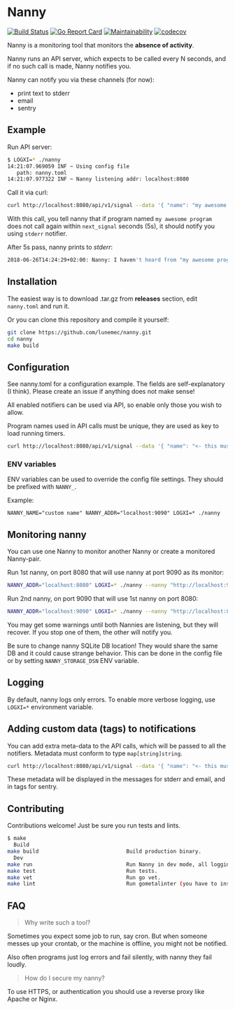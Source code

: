 
# Nanny
[![Build Status](https://travis-ci.org/lunemec/nanny.svg?branch=master)](https://travis-ci.org/lunemec/nanny) [![Go Report Card](https://goreportcard.com/badge/github.com/lunemec/nanny)](https://goreportcard.com/report/github.com/lunemec/nanny) [![Maintainability](https://api.codeclimate.com/v1/badges/224b9390145c2e5a8046/maintainability)](https://codeclimate.com/github/lunemec/nanny/maintainability) [![codecov](https://codecov.io/gh/lunemec/nanny/branch/master/graph/badge.svg)](https://codecov.io/gh/lunemec/nanny)

Nanny is a monitoring tool that monitors the **absence of activity**.

Nanny runs an API server, which expects to be called every N seconds, and if no such call is made, Nanny notifies you.

Nanny can notify you via these channels (for now):
* print text to stderr
* email
* sentry

## Example
Run API server:
```bash
$ LOGXI=* ./nanny
14:21:07.969059 INF ~ Using config file
   path: nanny.toml
14:21:07.977322 INF ~ Nanny listening addr: localhost:8080
```
Call it via curl:
```bash
curl http://localhost:8080/api/v1/signal --data '{ "name": "my awesome program", "notifier": "stderr", "next_signal": 5 }'
```
With this call, you tell nanny that if program named `my awesome program` does not call again within `next_signal` seconds (5s), it should notify you using `stderr` notifier.

After 5s pass, nanny prints to *stderr*:
```bash
2018-06-26T14:24:29+02:00: Nanny: I haven't heard from "my awesome program" in the last 5s! (Meta: map[])
```

## Installation
The easiest way is to download .tar.gz from **releases** section, edit `nanny.toml` and run it.

Or you can clone this repository and compile it yourself:
```bash
git clone https://github.com/lunemec/nanny.git
cd nanny
make build
```

## Configuration
See nanny.toml for a configuration example. The fields are self-explanatory (I think). Please create an issue if anything does not make sense!

All enabled notifiers can be used via API, so enable only those you wish to allow.

Program names used in API calls must be unique, they are used as key to load running
timers.
```bash
curl http://localhost:8080/api/v1/signal --data '{ "name": "<- this must be unique", "notifier": "stderr", "next_signal": 5 }'
```

### ENV variables
ENV variables can be used to override the config file settings. They should be prefixed with `NANNY_`.

Example:
```
NANNY_NAME="custom name" NANNY_ADDR="localhost:9090" LOGXI=* ./nanny
```

## Monitoring nanny
You can use one Nanny to monitor another Nanny or create a monitored Nanny-pair.

Run 1st nanny, on port 8080 that will use nanny at port 9090 as its monitor:
```bash
NANNY_ADDR="localhost:8080" LOGXI=* ./nanny --nanny "http://localhost:9090/api/v1/signal" --nanny-notifier "stderr"
```

Run 2nd nanny, on port 9090 that will use 1st nanny on port 8080:
```bash
NANNY_ADDR="localhost:9090" LOGXI=* ./nanny --nanny "http://localhost:8080/api/v1/signal" --nanny-notifier "stderr"
```

You may get some warnings until both Nannies are listening, but they will recover. If you stop one of them, the other will notify you.

Be sure to change nanny SQLite DB location! They would share the same DB and it could cause strange behavior.
This can be done in the config file or by setting `NANNY_STORAGE_DSN` ENV variable.

## Logging
By default, nanny logs only errors. To enable more verbose logging, use `LOGXI=*` environment variable.

## Adding custom data (tags) to notifications
You can add extra meta-data to the API calls, which will be passed to all the notifiers. Metadata must conform to type `map[string]string`.

```bash
curl http://localhost:8080/api/v1/signal --data '{ "name": "<- this must be unique", "notifier": "stderr", "next_signal": 5 "meta":{"custom": "metadata"} }'
```

These metadata will be displayed in the messages for stderr and email, and in tags for sentry.

## Contributing
Contributions welcome! Just be sure you run tests and lints.

```bash
$ make
  Build                          
make build                            Build production binary.                           
  Dev                            
make run                              Run Nanny in dev mode, all logging and race detector ON. 
make test                             Run tests.                                         
make vet                              Run go vet.                                        
make lint                             Run gometalinter (you have to install it). 
```

## FAQ
> Why write such a tool?

Sometimes you expect some job to run, say cron. But when someone messes up your crontab, or the machine is offline, you might not be notified.

Also often programs just log errors and fail silently, with nanny they fail loudly.

> How do I secure my nanny?

To use HTTPS, or authentication you should use a reverse proxy like Apache or Nginx.